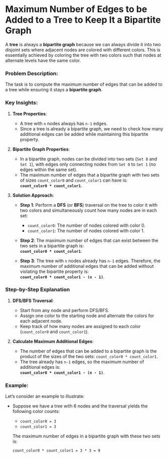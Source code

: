 # Maximum Number of Edges to be Added to a Tree to Keep It a Bipartite Graph

A **tree** is always a **bipartite graph** because we can always divide it into two disjoint sets where adjacent nodes are colored with different colors. This is essentially achieved by coloring the tree with two colors such that nodes at alternate levels have the same color.

### Problem Description:
The task is to compute the maximum number of edges that can be added to a tree while ensuring it stays a **bipartite graph**.

### Key Insights:
1. **Tree Properties**: 
   - A tree with `n` nodes always has `n-1` edges.
   - Since a tree is already a bipartite graph, we need to check how many additional edges can be added while maintaining this bipartite property.
   
2. **Bipartite Graph Properties**:
   - In a bipartite graph, nodes can be divided into two sets (`Set 0` and `Set 1`), with edges only connecting nodes from `Set 0` to `Set 1` (no edges within the same set).
   - The maximum number of edges that a bipartite graph with two sets of sizes `count_color0` and `count_color1` can have is:  
     **`count_color0 * count_color1`**.

3. **Solution Approach**:
   - **Step 1**: Perform a **DFS** (or **BFS**) traversal on the tree to color it with two colors and simultaneously count how many nodes are in each set:
     - `count_color0`: The number of nodes colored with color 0.
     - `count_color1`: The number of nodes colored with color 1.
   
   - **Step 2**: The maximum number of edges that can exist between the two sets in a bipartite graph is:  
     **`count_color0 * count_color1`**.
   
   - **Step 3**: The tree with `n` nodes already has `n-1` edges. Therefore, the maximum number of additional edges that can be added without violating the bipartite property is:  
     **`count_color0 * count_color1 - (n - 1)`**.

### Step-by-Step Explanation

1. **DFS/BFS Traversal**:
   - Start from any node and perform DFS/BFS.
   - Assign one color to the starting node and alternate the colors for each adjacent node.
   - Keep track of how many nodes are assigned to each color (`count_color0` and `count_color1`).

2. **Calculate Maximum Additional Edges**:
   - The number of edges that can be added to a bipartite graph is the product of the sizes of the two sets: `count_color0 * count_color1`.
   - The tree already has `n-1` edges, so the maximum number of additional edges is:  
     **`count_color0 * count_color1 - (n - 1)`**.


### Example:
Let’s consider an example to illustrate:

- Suppose we have a tree with 6 nodes and the traversal yields the following color counts:
  - `count_color0 = 3`
  - `count_color1 = 3`
  
  The maximum number of edges in a bipartite graph with these two sets is:
  ```text
  count_color0 * count_color1 = 3 * 3 = 9
